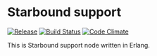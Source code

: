 # Starbound support

[![Release](https://img.shields.io/github/release/shuieryin/starbound_support.svg)](https://github.com/shuieryin/starbound_support/releases/latest)
[![Build Status](https://travis-ci.org/shuieryin/starbound_support.svg?branch=master)](https://travis-ci.org/shuieryin/starbound_support)
[![Code Climate](http://img.shields.io/badge/code_climate-Erlang_22.1-brightgreen.svg)](http://www.erlang.org/downloads/22.1)

This is Starbound support node written in Erlang.
